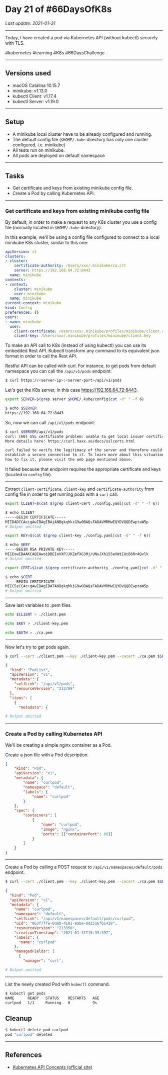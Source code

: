 # Day 21 of #66DaysOfK8s

_Last update: 2021-01-31_

---

Today, I have created a pod via Kubernetes API (without kubectl) securely with TLS.


#kubernetes #learning #K8s #66DaysChallenge

---

## Versions used

* macOS Catalina 10.15.7
* minikube: v1.13.0
* kubectl Client: v1.17.4
* kubectl Server: v1.19.0

---

## Setup

* A minikube local cluster have to be already configured and running.
* The default config file (```$HOME/.kube``` directory has only one cluster configured, i.e. minikube)
* All tests run on minikube.
* All pods are deployed on default namespace

---

## Tasks

* Get certificate and keys from existing minikube config file.
* Create a Pod by calling Kubernetes API.

---

### Get certificate and keys from existing minikube config file

By default, in order to make a request to any K8s cluster you use a config file (normally located in ```$HOME/.kube``` directory).

In this example, we'll be using a config file configured to connect to a local minikube K8s cluster, similar to this one:

```yaml
apiVersion: v1
clusters:
- cluster:
    certificate-authority: /Users/xxx/.minikube/ca.crt
    server: https://192.168.64.72:8443
  name: minikube
contexts:
- context:
    cluster: minikube
    user: minikube
  name: minikube
current-context: minikube
kind: Config
preferences: {}
users:
- name: minikube
  user:
    client-certificate: /Users/xxx/.minikube/profiles/minikube/client.crt
    client-key: /Users/xxx/.minikube/profiles/minikube/client.key
```

To make an API call to K8s (instead of using kubectl) you can use its embedded Rest API. Kubectl transform any command to its equivalent json format in order to call the Rest API.

Restful API can be called with curl. For instance, to get pods from default namespace you can call the ```/api/v1/pods``` endpoint:

```bash
$ curl https://<server-ip>:<server-port>/api/v1/pods
```

Let's get the K8s server, in this case https://192.168.64.72:8443.

```bash
export SERVER=$(grep server $HOME/.kube/config|cut -d" " -f 6)
```

```bash
$ echo $SERVER
https://192.168.64.72:8443
```

So, now we can call ```/api/v1/pods``` endpoint:

```bash
$ curl $SERVER/api/v1/pods
curl: (60) SSL certificate problem: unable to get local issuer certificate
More details here: https://curl.haxx.se/docs/sslcerts.html

curl failed to verify the legitimacy of the server and therefore could not
establish a secure connection to it. To learn more about this situation and
how to fix it, please visit the web page mentioned above.
```

It failed because that endpoint requires the appropriate certificate and keys (located in ```config``` file).

---

Extract ```client-certificate```, ```client-key``` and ```certificate-authority``` from config file in order to get running pods with a ```curl``` call.

```bash
export CLIENT=$(cat $(grep client-cert ./config.yaml|cut -d" " -f 6))
```

```bash
$ echo CLIENT
-----BEGIN CERTIFICATE-----
MIIDADCCAeigAwIBAgIBAjANBgkqhkiG9w0BAQsFADAVMRMwEQYDVQQDEwptaW5p
# Output omitted
```

```bash
export KEY=$(cat $(grep client-key ./config.yaml|cut -d" " -f 6))
```

```bash
$ echo $KEY
-----BEGIN RSA PRIVATE KEY-----
MIIEowIBAAKCAQEAwoiDBEIoVXPJJKZefXG3Mj/UNvJXh155aVWiIUcB6RrAQvlk
# Output omitted
```

```bash
export CERT=$(cat $(grep certificate-authority ./config.yaml|cut -d" " -f 6))
```

```bash
$ echo $CERT
-----BEGIN CERTIFICATE-----
MIIC5zCCAc+gAwIBAgIBATANBgkqhkiG9w0BAQsFADAVMRMwEQYDVQQDEwptaW5p
# Output omitted
```

---

Save last variables to .pem files.

```bash
echo $CLIENT > ./client.pem
```

```bash
echo $KEY > ./client-key.pem
```

```bash
echo $AUTH > ./ca.pem
```

---

Now let's try to get pods again.

```bash
$ curl --cert ./client.pem --key ./client-key.pem --cacert ./ca.pem $SERVER/api/v1/pods
```

```json
{
  "kind": "PodList",
  "apiVersion": "v1",
  "metadata": {
    "selfLink": "/api/v1/pods",
    "resourceVersion": "212799"
  },
  "items": [
    {
      "metadata": {
```

```bash
# Output omitted
```

---

### Create a Pod by calling Kubernetes API

We'll be creating a simple nginx container as a Pod.

Create a json file with a Pod description.

```json
{
    "kind": "Pod",
    "apiVersion": "v1",
    "metadata": {
        "name": "curlpod",
        "namespace": "default",
        "labels": {
            "name": "curlpod"
        }
    },
    "spec": {
        "containers": [
            {
                "name": "curlpod",
                "image": "nginx",
                "ports": [{"containerPort": 80}]
            }
        ]
    }
}
```

---

Create a Pod by calling a POST request to ```/api/v1/namespaces/default/pods``` endpoint.

```bash
$ curl --cert ./client.pem --key ./client-key.pem --cacert ./ca.pem $SERVER/api/v1/namespaces/default/pods -X POST -H 'Content-Type: application/json' -d@curlpod.json
```

```json
{
  "kind": "Pod",
  "apiVersion": "v1",
  "metadata": {
    "name": "curlpod",
    "namespace": "default",
    "selfLink": "/api/v1/namespaces/default/pods/curlpod",
    "uid": "863f7ffe-0deb-4101-8abe-0d2516f61418",
    "resourceVersion": "213350",
    "creationTimestamp": "2021-01-31T15:39:39Z",
    "labels": {
      "name": "curlpod"
    },
    "managedFields": [
      {
        "manager": "curl",
```

```bash
# Output omitted
```

---

List the newly created Pod with ```kubectl``` command.

```bash
$ kubectl get pods
NAME      READY   STATUS    RESTARTS   AGE
curlpod   1/1     Running   0          9s
```

## Cleanup

```bash
$ kubectl delete pod curlpod
pod "curlpod" deleted
```

---

## References

* [Kubernetes API Concepts (official site)](https://kubernetes.io/docs/reference/using-api/api-concepts/)
